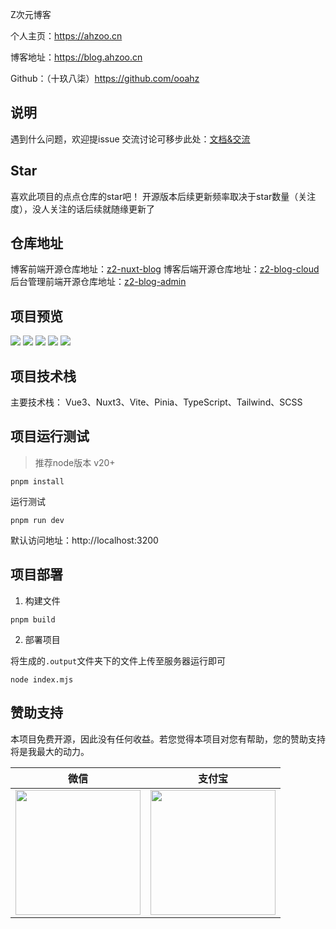 Z次元博客

个人主页：https://ahzoo.cn

博客地址：https://blog.ahzoo.cn

Github：（十玖八柒）https://github.com/ooahz

## 说明

遇到什么问题，欢迎提issue
交流讨论可移步此处：[文档&交流](https://blog.ahzoo.cn/p/z2blog/)

## Star

喜欢此项目的点点仓库的star吧！
开源版本后续更新频率取决于star数量（关注度），没人关注的话后续就随缘更新了

## 仓库地址

博客前端开源仓库地址：[z2-nuxt-blog](https://github.com/ooahz/z2-blog-nuxt)
博客后端开源仓库地址：[z2-blog-cloud](https://github.com/ooahz/z2-blog-cloud)
后台管理前端开源仓库地址：[z2-blog-admin](https://github.com/ooahz/z2-blog-admin)

## 项目预览

![](https://s.ahzoo.cn/img/24/open/ob10016.webp)
![](https://s.ahzoo.cn/img/24/open/ob10005.webp)
![](https://s.ahzoo.cn/img/24/open/ob10008.webp)
![](https://s.ahzoo.cn/img/24/open/ob10013.webp)
![](https://s.ahzoo.cn/img/24/open/ob10010.webp)


## 项目技术栈

主要技术栈：
Vue3、Nuxt3、Vite、Pinia、TypeScript、Tailwind、SCSS

## 项目运行测试

> 推荐node版本 v20+

```shell
pnpm install
```

运行测试

```shell
pnpm run dev
```
默认访问地址：http://localhost:3200

## 项目部署

1. 构建文件

```shell
pnpm build
```

2. 部署项目

将生成的`.output`文件夹下的文件上传至服务器运行即可
```shell
node index.mjs
```

## 赞助支持

本项目免费开源，因此没有任何收益。若您觉得本项目对您有帮助，您的赞助支持将是我最大的动力。

|                       微信                       |                      支付宝                       |
| :----------------------------------------------: | :-----------------------------------------------: |
| <img src="https://s.ahzoo.cn/mine/wechat.png" width="200" /> | <img src="https://s.ahzoo.cn/mine/alipay.png" width="200" /> |
